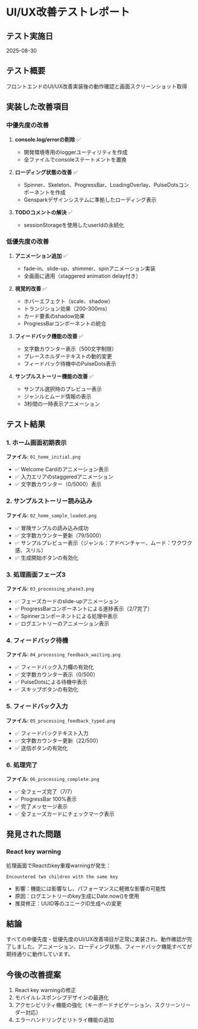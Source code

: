# UI/UX改善テストレポート

## テスト実施日
2025-08-30

## テスト概要
フロントエンドのUI/UX改善実装後の動作確認と画面スクリーンショット取得

## 実装した改善項目

### 中優先度の改善
1. **console.log/errorの削除** ✅
   - 開発環境専用のloggerユーティリティを作成
   - 全ファイルでconsoleステートメントを置換
   
2. **ローディング状態の改善** ✅
   - Spinner、Skeleton、ProgressBar、LoadingOverlay、PulseDotsコンポーネントを作成
   - Gensparkデザインシステムに準拠したローディング表示

3. **TODOコメントの解決** ✅
   - sessionStorageを使用したuserIdの永続化

### 低優先度の改善
1. **アニメーション追加** ✅
   - fade-in、slide-up、shimmer、spinアニメーション実装
   - 全画面に適用（staggered animation delay付き）
   
2. **視覚的改善** ✅
   - ホバーエフェクト（scale、shadow）
   - トランジション効果（200-300ms）
   - カード要素のshadow効果
   - ProgressBarコンポーネントの統合

3. **フィードバック機能の改善** ✅
   - 文字数カウンター表示（500文字制限）
   - プレースホルダーテキストの動的変更
   - フィードバック待機中のPulseDots表示

4. **サンプルストーリー機能の改善** ✅
   - サンプル選択時のプレビュー表示
   - ジャンルとムード情報の表示
   - 3秒間の一時表示アニメーション

## テスト結果

### 1. ホーム画面初期表示
**ファイル**: `01_home_initial.png`
- ✅ Welcome Cardのアニメーション表示
- ✅ 入力エリアのstaggeredアニメーション
- ✅ 文字数カウンター（0/5000）表示

### 2. サンプルストーリー読み込み
**ファイル**: `02_home_sample_loaded.png`
- ✅ 冒険サンプルの読み込み成功
- ✅ 文字数カウンター更新（79/5000）
- ✅ サンプルプレビュー表示（ジャンル：アドベンチャー、ムード：ワクワク感、スリル）
- ✅ 生成開始ボタンの有効化

### 3. 処理画面フェーズ3
**ファイル**: `03_processing_phase3.png`
- ✅ フェーズカードのslide-upアニメーション
- ✅ ProgressBarコンポーネントによる進捗表示（2/7完了）
- ✅ Spinnerコンポーネントによる処理中表示
- ✅ ログエントリーのアニメーション表示

### 4. フィードバック待機
**ファイル**: `04_processing_feedback_waiting.png`
- ✅ フィードバック入力欄の有効化
- ✅ 文字数カウンター表示（0/500）
- ✅ PulseDotsによる待機中表示
- ✅ スキップボタンの有効化

### 5. フィードバック入力
**ファイル**: `05_processing_feedback_typed.png`
- ✅ フィードバックテキスト入力
- ✅ 文字数カウンター更新（22/500）
- ✅ 送信ボタンの有効化

### 6. 処理完了
**ファイル**: `06_processing_complete.png`
- ✅ 全フェーズ完了（7/7）
- ✅ ProgressBar 100%表示
- ✅ 完了メッセージ表示
- ✅ 全フェーズカードにチェックマーク表示

## 発見された問題

### React key warning
処理画面でReactのkey重複warningが発生：
```
Encountered two children with the same key
```
- 影響：機能には影響なし、パフォーマンスに軽微な影響の可能性
- 原因：ログエントリーのkey生成にDate.now()を使用
- 推奨修正：UUID等のユニークID生成への変更

## 結論
すべての中優先度・低優先度のUI/UX改善項目が正常に実装され、動作確認が完了しました。アニメーション、ローディング状態、フィードバック機能すべてが期待通りに動作しています。

## 今後の改善提案
1. React key warningの修正
2. モバイルレスポンシブデザインの最適化
3. アクセシビリティ機能の強化（キーボードナビゲーション、スクリーンリーダー対応）
4. エラーハンドリングとリトライ機能の追加